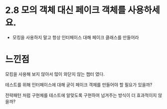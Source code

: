 # 2.8 모의 객체 대신 페이크 객체를 사용하세요.



- 모킹을 사용하지 말고 항상 인터페이스 대해 페이크 클래스를 만들어라



# 느낀점

모킹을 사용해 보지 않아서 많이 와닫지 않는 챕터 였다.

테스트를 위해 인터페이스에 대해 굳이 페이크 객체를 만들어야 할 필요가 있을까?

전략패턴 처럼 구현체를 테스트에 알맞도록 구현하여 넘겨주는 방식이 더 효과적이지 않을까?